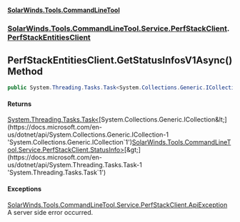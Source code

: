 #### [SolarWinds.Tools.CommandLineTool](index.md 'index')
### [SolarWinds.Tools.CommandLineTool.Service.PerfStackClient](index.md#SolarWinds.Tools.CommandLineTool.Service.PerfStackClient 'SolarWinds.Tools.CommandLineTool.Service.PerfStackClient').[PerfStackEntitiesClient](PerfStackEntitiesClient.md 'SolarWinds.Tools.CommandLineTool.Service.PerfStackClient.PerfStackEntitiesClient')

## PerfStackEntitiesClient.GetStatusInfosV1Async() Method

```csharp
public System.Threading.Tasks.Task<System.Collections.Generic.ICollection<SolarWinds.Tools.CommandLineTool.Service.PerfStackClient.StatusInfo>> GetStatusInfosV1Async();
```

#### Returns
[System.Threading.Tasks.Task&lt;](https://docs.microsoft.com/en-us/dotnet/api/System.Threading.Tasks.Task-1 'System.Threading.Tasks.Task`1')[System.Collections.Generic.ICollection&lt;](https://docs.microsoft.com/en-us/dotnet/api/System.Collections.Generic.ICollection-1 'System.Collections.Generic.ICollection`1')[SolarWinds.Tools.CommandLineTool.Service.PerfStackClient.StatusInfo](https://docs.microsoft.com/en-us/dotnet/api/SolarWinds.Tools.CommandLineTool.Service.PerfStackClient.StatusInfo 'SolarWinds.Tools.CommandLineTool.Service.PerfStackClient.StatusInfo')[&gt;](https://docs.microsoft.com/en-us/dotnet/api/System.Collections.Generic.ICollection-1 'System.Collections.Generic.ICollection`1')[&gt;](https://docs.microsoft.com/en-us/dotnet/api/System.Threading.Tasks.Task-1 'System.Threading.Tasks.Task`1')

#### Exceptions

[SolarWinds.Tools.CommandLineTool.Service.PerfStackClient.ApiException](https://docs.microsoft.com/en-us/dotnet/api/SolarWinds.Tools.CommandLineTool.Service.PerfStackClient.ApiException 'SolarWinds.Tools.CommandLineTool.Service.PerfStackClient.ApiException')  
A server side error occurred.